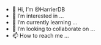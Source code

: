 - 👋 Hi, I’m @HarrierDB
- 👀 I’m interested in ...
- 🌱 I’m currently learning ...
- 💞️ I’m looking to collaborate on ...
- 📫 How to reach me ...

<!---
HarrierDB/HarrierDB is a ✨ special ✨ repository because its `README.md` (this file) appears on your GitHub profile.
You can click the Preview link to take a look at your changes.
--->
